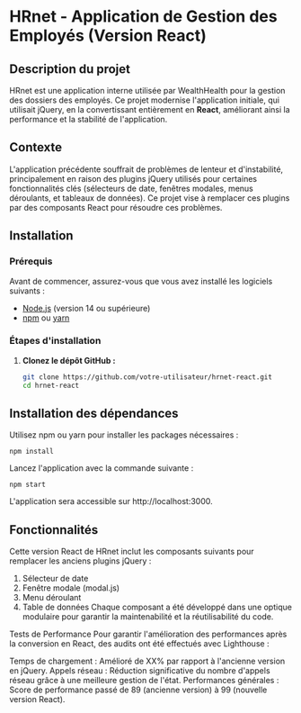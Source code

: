 # HRnet - Application de Gestion des Employés (Version React)

## Description du projet
HRnet est une application interne utilisée par WealthHealth pour la gestion des dossiers des employés. Ce projet modernise l'application initiale, qui utilisait jQuery, en la convertissant entièrement en **React**, améliorant ainsi la performance et la stabilité de l'application.

## Contexte
L'application précédente souffrait de problèmes de lenteur et d'instabilité, principalement en raison des plugins jQuery utilisés pour certaines fonctionnalités clés (sélecteurs de date, fenêtres modales, menus déroulants, et tableaux de données). Ce projet vise à remplacer ces plugins par des composants React pour résoudre ces problèmes.

## Installation

### Prérequis
Avant de commencer, assurez-vous que vous avez installé les logiciels suivants :

- [Node.js](https://nodejs.org/en/download/) (version 14 ou supérieure)
- [npm](https://www.npmjs.com/get-npm) ou [yarn](https://classic.yarnpkg.com/lang/en/docs/install/#mac-stable)

### Étapes d'installation

1. **Clonez le dépôt GitHub :**

   ```bash
   git clone https://github.com/votre-utilisateur/hrnet-react.git
   cd hrnet-react

## Installation des dépendances

Utilisez npm ou yarn pour installer les packages nécessaires :

    npm install

Lancez l'application avec la commande suivante :

    npm start

L'application sera accessible sur http://localhost:3000.

## Fonctionnalités

Cette version React de HRnet inclut les composants suivants pour remplacer les anciens plugins jQuery :

1. Sélecteur de date
2. Fenêtre modale (modal.js)
3. Menu déroulant
4. Table de données
Chaque composant a été développé dans une optique modulaire pour garantir la maintenabilité et la réutilisabilité du code.

Tests de Performance
Pour garantir l'amélioration des performances après la conversion en React, des audits ont été effectués avec Lighthouse :

Temps de chargement : Amélioré de XX% par rapport à l'ancienne version en jQuery.
Appels réseau : Réduction significative du nombre d'appels réseau grâce à une meilleure gestion de l'état.
Performances générales : Score de performance passé de 89 (ancienne version) à 99 (nouvelle version React).





